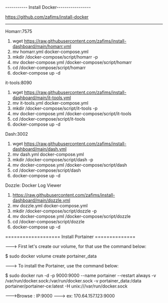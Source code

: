 ----------- Install Docker-----------------

https://github.com/zafims/install-docker

-------------------------------------------
Homarr:7575
1. wget https://raw.githubusercontent.com/zafims/install-dashboard/main/homarr.yml
2. mv homarr.yml docker-compose.yml
3. mkdir /docker-compose/script/homarr -p
4. mv docker-compose.yml /docker-compose/script/homarr
5. cd /docker-compose/script/homarr
6. docker-compose up -d

it-tools:8090
1. wget https://raw.githubusercontent.com/zafims/install-dashboard/main/it-tools.yml
2. mv it-tools.yml docker-compose.yml
3. mkdir /docker-compose/script/it-tools -p
4. mv docker-compose.yml /docker-compose/script/it-tools
5. cd /docker-compose/script/it-tools
6. docker-compose up -d

Dash:3002
1. wget https://raw.githubusercontent.com/zafims/install-dashboard/main/dash.yml
2. mv dash.yml docker-compose.yml
3. mkdir /docker-compose/script/dash -p 
4. mv docker-compose.yml /docker-compose/script/dash
5. cd /docker-compose/script/dash
6. docker-compose up -d

Dozzle: Docker Log Viewer
1. https://raw.githubusercontent.com/zafims/install-dashboard/main/dozzle.yml
2. mv dozzle.yml docker-compose.yml
3. mkdir /docker-compose/script/dozzle -p
4. mv docker-compose.yml /docker-compose/script/dozzle
5. cd /docker-compose/script/dozzle
6. docker-compose up -d

=================== Install Portainer ==============

---> First let's create our volume, for that use the command below:

$ sudo docker volume create portainer_data

---> To install the Portainer, use the command below:

$ sudo  docker run -d -p 9000:9000 --name portainer --restart always -v /var/run/docker.sock:/var/run/docker.sock -v portainer_data:/data portainer/portainer-ce:latest -H unix:///var/run/docker.sock

--->Browse : IP:9000
			---> ex: 170.64.157.123:9000
